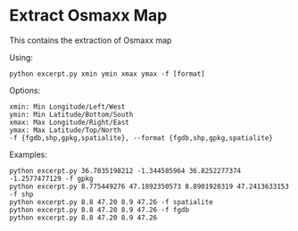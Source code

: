# Extract Osmaxx Map
This contains the extraction of Osmaxx map

Using:

    python excerpt.py xmin ymin xmax ymax -f [format]  

Options:

    xmin: Min Longitude/Left/West  
    ymin: Min Latitude/Bottom/South  
    xmax: Max Longitude/Right/East  
    ymax: Max Latitude/Top/North  
    -f {fgdb,shp,gpkg,spatialite}, --format {fgdb,shp,gpkg,spatialite}  

Examples:

    python excerpt.py 36.7035198212 -1.344585964 36.8252277374 -1.2577477129 -f gpkg  
    python excerpt.py 8.775449276 47.1892350573 8.8901920319 47.2413633153 -f shp  
    python excerpt.py 8.8 47.20 8.9 47.26 -f spatialite  
    python excerpt.py 8.8 47.20 8.9 47.26 -f fgdb  
    python excerpt.py 8.8 47.20 8.9 47.26  
